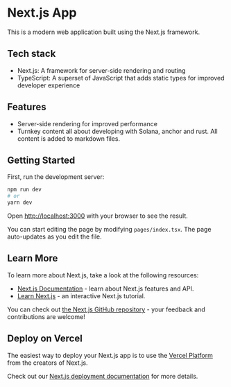 # Next.js App

This is a modern web application built using the Next.js framework.

## Tech stack

- Next.js: A framework for server-side rendering and routing
- TypeScript: A superset of JavaScript that adds static types for improved developer experience

## Features

- Server-side rendering for improved performance
- Turnkey content all about developing with Solana, anchor and rust. All content is added to markdown files.

## Getting Started

First, run the development server:

```bash
npm run dev
# or
yarn dev
```

Open [http://localhost:3000](http://localhost:3000) with your browser to see the result.

You can start editing the page by modifying `pages/index.tsx`. The page auto-updates as you edit the file.

## Learn More

To learn more about Next.js, take a look at the following resources:

- [Next.js Documentation](https://nextjs.org/docs) - learn about Next.js features and API.
- [Learn Next.js](https://nextjs.org/learn) - an interactive Next.js tutorial.

You can check out [the Next.js GitHub repository](https://github.com/vercel/next.js/) - your feedback and contributions are welcome!

## Deploy on Vercel

The easiest way to deploy your Next.js app is to use the [Vercel Platform](https://vercel.com/new?utm_medium=default-template&utm_source=create-next-app) from the creators of Next.js.

Check out our [Next.js deployment documentation](https://nextjs.org/docs/deployment) for more details.